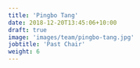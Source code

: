 ```yaml
---
title: 'Pingbo Tang'
date: 2018-12-20T13:45:06+10:00
draft: true
image: 'images/team/pingbo-tang.jpg'
jobtitle: 'Past Chair'
weight: 6
---
```


